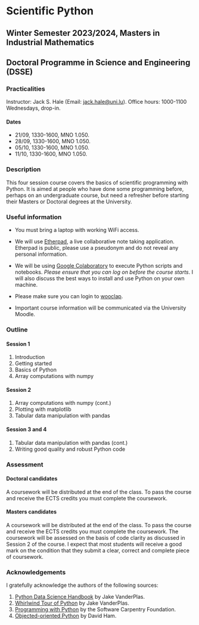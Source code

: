 # Scientific Python
## Winter Semester 2023/2024, Masters in Industrial Mathematics
## Doctoral Programme in Science and Engineering (DSSE)

### Practicalities

Instructor: Jack S. Hale (Email: [jack.hale@uni.lu](mailto:jack.hale@uni.lu)).
Office hours: 1000-1100 Wednesdays, drop-in.

#### Dates
* 21/09, 1330-1600, MNO 1.050.
* 28/09, 1330-1600, MNO 1.050.
* 05/10, 1330-1600, MNO 1.050.
* 11/10, 1330-1600, MNO 1.050.

### Description

This four session course covers the basics of scientific programming with Python.
It is aimed at people who have done some programming before, perhaps on an
undergraduate course, but need a refresher before starting their Masters or
Doctoral degrees at the University.

### Useful information

* You must bring a laptop with working WiFi access.

* We will use [Etherpad](https://pad.carpentries.org/spul2023), a live
  collaborative note taking application. Etherpad is public, please use a
  pseudonym and do not reveal any personal information.

* We will be using [Google Colaboratory](https://colab.research.google.com) to
  execute Python scripts and notebooks. *Please ensure that you can log on
  before the course starts*. I will also discuss the best ways to install and
  use Python on your own machine.

* Please make sure you can login to [wooclap](https://wooclap.com).

* Important course information will be communicated via the University Moodle.

### Outline

#### Session 1

1. Introduction
2. Getting started
3. Basics of Python
4. Array computations with numpy

#### Session 2

1. Array computations with numpy (cont.)
2. Plotting with matplotlib
3. Tabular data manipulation with pandas

#### Session 3 and 4

1. Tabular data manipulation with pandas (cont.)
2. Writing good quality and robust Python code

### Assessment

#### Doctoral candidates

A coursework will be distributed at the end of the class. To pass the course and
receive the ECTS credits you must complete the coursework.

#### Masters candidates

A coursework will be distributed at the end of the class. To pass the course
and receive the ECTS credits you must complete the coursework. The coursework
will be assessed on the basis of code clarity as discussed in Session 2 of the
course. I expect that most students will receive a good mark on the condition
that they submit a clear, correct and complete piece of coursework.

### Acknowledgements

I gratefully acknowledge the authors of the following sources:

1. [Python Data Science Handbook](https://github.com/jakevdp/PythonDataScienceHandbook) by Jake VanderPlas.
2. [Whirlwind Tour of Python](https://github.com/jakevdp/WhirlwindTourOfPython) by Jake VanderPlas.
3. [Programming with Python](https://swcarpentry.github.io/python-novice-inflammation/) by the Software Carpentry Foundation.
4. [Objected-oriented Python](https://object-oriented-python.github.io) by David Ham.
